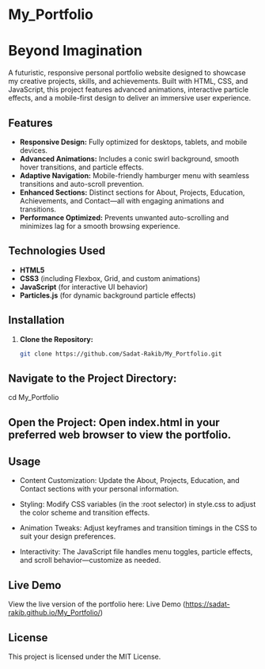 # My_Portfolio

# Beyond Imagination

A futuristic, responsive personal portfolio website designed to showcase my creative projects, skills, and achievements. Built with HTML, CSS, and JavaScript, this project features advanced animations, interactive particle effects, and a mobile-first design to deliver an immersive user experience.

## Features

- **Responsive Design:** Fully optimized for desktops, tablets, and mobile devices.
- **Advanced Animations:** Includes a conic swirl background, smooth hover transitions, and particle effects.
- **Adaptive Navigation:** Mobile-friendly hamburger menu with seamless transitions and auto-scroll prevention.
- **Enhanced Sections:** Distinct sections for About, Projects, Education, Achievements, and Contact—all with engaging animations and transitions.
- **Performance Optimized:** Prevents unwanted auto-scrolling and minimizes lag for a smooth browsing experience.

## Technologies Used

- **HTML5**
- **CSS3** (including Flexbox, Grid, and custom animations)
- **JavaScript** (for interactive UI behavior)
- **Particles.js** (for dynamic background particle effects)

## Installation

1. **Clone the Repository:**
   ```bash
   git clone https://github.com/Sadat-Rakib/My_Portfolio.git
   
## Navigate to the Project Directory:

cd My_Portfolio

## Open the Project: Open index.html in your preferred web browser to view the portfolio.

## Usage

- Content Customization: Update the About, Projects, Education, and Contact sections with your personal information.

- Styling: Modify CSS variables (in the :root selector) in style.css to adjust the color scheme and transition effects.

- Animation Tweaks: Adjust keyframes and transition timings in the CSS to suit your design preferences.

- Interactivity: The JavaScript file handles menu toggles, particle effects, and scroll behavior—customize as needed.

## Live Demo

View the live version of the portfolio here: Live Demo
(https://sadat-rakib.github.io/My_Portfolio/)

## License

This project is licensed under the MIT License.


